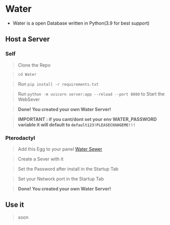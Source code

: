 # Water

 - Water is a open Database written in Python(3.9 for best support)
 
## Host a Server
### Self
> Clone the Repo

> `cd Water` 

> Run `pip install -r requirements.txt`

> Run `python -m uvicorn server:app --reload --port 8080` to Start the WebSever

> **Done! You created your own Water Server!**

> **IMPORTANT : if you cant/dont set your env WATER_PASSWORD variable it will default to `default123!PLEASECHANGEME!!!`**

### Pterodactyl
> Add this Egg to your panel [Water Sewer](https://raw.githubusercontent.com/Space-Banane/Water/master/egg-water-sewer.json)

> Create a Sever with it

> Set the Password after install in the Startup Tab 

> Set your Network port in the Startup Tab

> **Done! You created your own Water Server!**

## Use it
> soon
